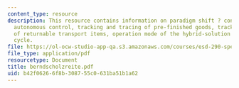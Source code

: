 ```yaml
---
content_type: resource
description: This resource contains information on paradigm shift ? conventional vs.
  autonomous control, tracking and tracing of pre-finished goods, tracking and tracing
  of returnable transport items, operation mode of the hybrid-solution and seat supply
  cycle.
file: https://ol-ocw-studio-app-qa.s3.amazonaws.com/courses/esd-290-special-topics-in-supply-chain-management-spring-2005/b42f06266f8b308755c0631ba51b1a62_berndscholzreite.pdf
file_type: application/pdf
resourcetype: Document
title: berndscholzreite.pdf
uid: b42f0626-6f8b-3087-55c0-631ba51b1a62
---
```

